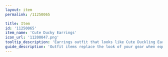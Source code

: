 ```yaml
---
layout: item
permalink: /11250065

title: Item
id: '11250065'
item_name: 'Cute Ducky Earrings'
icon_url: '11200047.png'
tooltip_description: 'Earrings outfit that looks like Cute Duckling Earrings.'
guide_description: 'Outfit items replace the look of your gear when equipped.'
---
```

